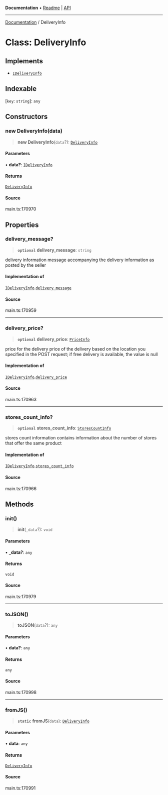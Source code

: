**Documentation** • [Readme](../README.md) \| [API](../globals.md)

***

[Documentation](../README.md) / DeliveryInfo

# Class: DeliveryInfo

## Implements

- [`IDeliveryInfo`](../interfaces/IDeliveryInfo.md)

## Indexable

 \[`key`: `string`\]: `any`

## Constructors

### new DeliveryInfo(data)

> **new DeliveryInfo**(`data`?): [`DeliveryInfo`](DeliveryInfo.md)

#### Parameters

• **data?**: [`IDeliveryInfo`](../interfaces/IDeliveryInfo.md)

#### Returns

[`DeliveryInfo`](DeliveryInfo.md)

#### Source

main.ts:170970

## Properties

### delivery\_message?

> **`optional`** **delivery\_message**: `string`

delivery information
message accompanying the delivery information as posted by the seller

#### Implementation of

[`IDeliveryInfo`](../interfaces/IDeliveryInfo.md).[`delivery_message`](../interfaces/IDeliveryInfo.md#delivery_message)

#### Source

main.ts:170959

***

### delivery\_price?

> **`optional`** **delivery\_price**: [`PriceInfo`](PriceInfo.md)

price for the delivery
price of the delivery based on the location you specified in the POST request;
if free delivery is available, the value is null

#### Implementation of

[`IDeliveryInfo`](../interfaces/IDeliveryInfo.md).[`delivery_price`](../interfaces/IDeliveryInfo.md#delivery_price)

#### Source

main.ts:170963

***

### stores\_count\_info?

> **`optional`** **stores\_count\_info**: [`StoresCountInfo`](StoresCountInfo.md)

stores count information
contains information about the number of stores that offer the same product

#### Implementation of

[`IDeliveryInfo`](../interfaces/IDeliveryInfo.md).[`stores_count_info`](../interfaces/IDeliveryInfo.md#stores_count_info)

#### Source

main.ts:170966

## Methods

### init()

> **init**(`_data`?): `void`

#### Parameters

• **\_data?**: `any`

#### Returns

`void`

#### Source

main.ts:170979

***

### toJSON()

> **toJSON**(`data`?): `any`

#### Parameters

• **data?**: `any`

#### Returns

`any`

#### Source

main.ts:170998

***

### fromJS()

> **`static`** **fromJS**(`data`): [`DeliveryInfo`](DeliveryInfo.md)

#### Parameters

• **data**: `any`

#### Returns

[`DeliveryInfo`](DeliveryInfo.md)

#### Source

main.ts:170991
